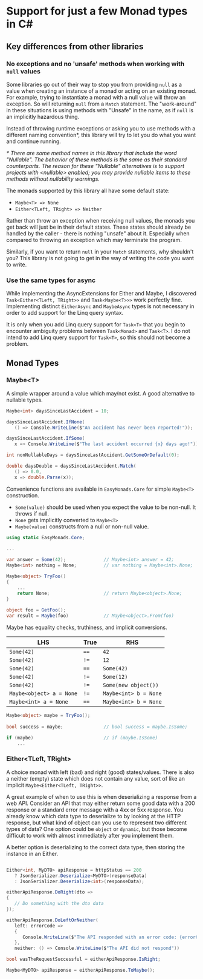 # Support for just a few Monad types in C#

## Key differences from other libraries

### No exceptions and no 'unsafe' methods when working with `null` values

Some libraries go out of their way to stop you from providing `null` as a value when creating an instance of a monad or acting on an existing monad.
For example, trying to instantiate a monad with a null value will throw an exception.
So will returning `null` from a `Match` statement.
The "work-around" in these situations is using methods with "Unsafe" in the name, as if `null` is an implicitly hazardous thing.

Instead of throwing runtime exceptions or asking you to use methods with a different naming convention*, this library will try to let you do what you want and continue running.

_* There are some method names in this library that include the word "Nullable".
The behavior of these methods is the same as their standard counterparts.
The reason for these "Nullable" alternatives is to support projects with \<nullable\> enabled; you may provide nullable items to these methods without nullability warnings._

The monads supported by this library all have some default state:

* `Maybe<T> => None`
* `Either<TLeft, TRight> => Neither`

Rather than throw an exception when receiving null values, the monads you get back will just be in their default states.
These states should already be handled by the caller - there is nothing "unsafe" about it.
Especially when compared to throwing an exception which may terminate the program.

Similarly, if you want to return `null` in your `Match` statements, why shouldn't you?
This library is not going to get in the way of writing the code you want to write.

### Use the same types for async

While implementing the AsyncExtensions for Either and Maybe, I discovered `Task<Either<TLeft, TRight>>` and `Task<Maybe<T>>>` work perfectly fine.
Implementing distinct `EitherAsync` and `MaybeAsync` types is not necessary in order to add support for the Linq query syntax.

It is only when you add Linq query support for `Task<T>` that you begin to encounter ambiguity problems between `Task<Monad>` and `Task<T>`.
I do not intend to add Linq query support for `Task<T>`, so this should not become a problem.

## Monad Types

### Maybe\<T>

A simple wrapper around a value which may/not exist.
A good alternative to nullable types.

```cs
Maybe<int> daysSinceLastAccident = 10;

daysSinceLastAccident.IfNone(
   () => Console.WriteLine($"An accident has never been reported!"));

daysSinceLastAccident.IfSome(
   x => Console.WriteLine($"The last accident occurred {x} days ago!"));

int nonNullableDays = daysSinceLastAccident.GetSomeOrDefault(0);

double daysDouble = daysSinceLastAccident.Match(
   () => 0.0,
   x => double.Parse(x));
```

Convenience functions are available in `EasyMonads.Core` for simple `Maybe<T>` construction.

* `Some(value)` should be used when you expect the value to be non-null. It throws if null.
* `None` gets implicitly converted to `Maybe<T>`
* `Maybe(value)` constructs from a null or non-null value.

```cs
using static EasyMonads.Core;

...
    
var answer = Some(42);              // Maybe<int> answer = 42;
Maybe<int> nothing = None;          // var nothing = Maybe<int>.None;

Maybe<object> TryFoo()
{
    ...
    return None;                    // return Maybe<object>.None;
}
        
object foo = GetFoo();
var result = Maybe(foo)             // Maybe<object>.From(foo)

```

Maybe has equality checks, truthiness, and implicit conversions.

| LHS                      | True | RHS                   | 
|--------------------------|------|-----------------------|
| `Some(42)`               | `==` | `42`                  |
| `Some(42)`               | `!=` | `12`                  |
| `Some(42)`               | `==` | `Some(42)`            |
| `Some(42)`               | `!=` | `Some(12)`            |
| `Some(42)`               | `!=` | `Some(new object())`  |
| `Maybe<object> a = None` | `!=` | `Maybe<int> b = None` |
| `Maybe<int> a = None`    | `==` | `Maybe<int> b = None` |

```cs
Maybe<object> maybe = TryFoo();
    
bool success = maybe;               // bool success = maybe.IsSome;

if (maybe)                          // if (maybe.IsSome)
    ...

```

### Either\<TLeft, TRight>

A choice monad with left (bad) and right (good) states/values.
There is also a neither (empty) state which does not contain any value, sort of like an implicit `Maybe<Either<TLeft, TRight>>`.

A great example of when to use this is when deserializing a response from a web API.
Consider an API that may either return some good data with a 200 response or a standard error message with a 4xx or 5xx response.
You already know which data type to deserialize to by looking at the HTTP response, but what kind of object can you use to represent two different types of data?
One option could be `object` or `dynamic`, but those become difficult to work with almost immediately after you implement them.

A better option is deserializing to the correct data type, then storing the instance in an Either.

```cs

Either<int, MyDTO> apiResponse = httpStatus == 200
   ? JsonSerializer.Deserialize<MyDTO>(responseData)
   : JsonSerializer.Deserialize<int>(responseData);

eitherApiResponse.DoRight(dto =>
{
   // Do something with the dto data
});

eitherApiResponse.DoLeftOrNeither(
   left: errorCode =>
   {
      Console.WriteLine($"The API responded with an error code: {errorCode}");
   },
   neither: () => Console.WriteLine($"The API did not respond"))

bool wasTheRequestSuccessful = eitherApiResponse.IsRight;

Maybe<MyDTO> apiResponse = eitherApiResponse.ToMaybe();

```
